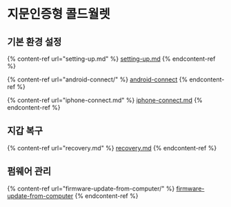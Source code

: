 # 지문인증형 콜드월렛

## 기본 환경 설정

{% content-ref url="setting-up.md" %}
[setting-up.md](setting-up.md)
{% endcontent-ref %}

{% content-ref url="android-connect/" %}
[android-connect](android-connect/)
{% endcontent-ref %}

{% content-ref url="iphone-connect.md" %}
[iphone-connect.md](iphone-connect.md)
{% endcontent-ref %}

## 지갑 복구

{% content-ref url="recovery.md" %}
[recovery.md](recovery.md)
{% endcontent-ref %}

## 펌웨어 관리

{% content-ref url="firmware-update-from-computer/" %}
[firmware-update-from-computer](firmware-update-from-computer/)
{% endcontent-ref %}
